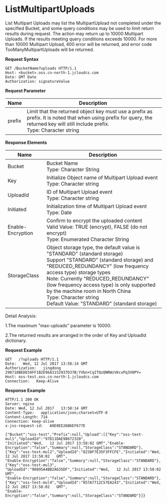 # ListMultipartUploads

List Multipart Uploads may list the MultipartUpload not completed under the specified Bucket, and some query conditions may be used to limit return results during request. The action may return up to 10000 Multipart Uploads. If the results meeting query conditions exceeds 10000. For more than 10000 Multipart Upload, 400 error will be returned, and error code TooManyMultipartUploads will be returned.

**Request Syntax**

```
GET /BucketName?uploads HTTP/1.1
Host: <bucket>.oss.cn-north-1.jcloudcs.com
Date: GMT Date
Authorization: signatureValue
```

**Request Parameter**

|Name|Description|
|-|-|
|prefix|Limit that the returned object key must use a prefix as prefix. It is noted that when using prefix for query, the returned key will still include prefix. <br>Type: Character string|

**Response Elements**

|Name|Description|
|-|-|
|Bucket|Bucket Name<br>Type: Character String|
|Key|Initialize Object name of Multipart Upload event<br>Type: Character string|
|UploadId|ID of Multipart Upload event<br>Type: Character string|
|Initiated|Initialization time of Multipart Upload event<br>Type: Date|
|Enable-Encryption|Confirm to encrypt the uploaded content<br>Valid Value: TRUE (encrypt), FALSE (do not encrypt)<br>Type: Enumerated Character String|
|StorageClass|Object storage type, the default value is "STANDARD" (standard storage)<br>Support "STANDARD" (standard storage) and "REDUCED_REDUNDANCY" (low frequency access type) storage types<br>Note: Currently "REDUCED_REDUNDANCY" (low frequency access type) is only supported by the machine room in North China<br>Type: Character string<br>Default Value: "STANDARD" (standard storage)|

Detail Analysis:

1.The maximum "max-uploads" parameter is 10000.

2.The returned results are arranged in the order of Key and UploadId dictionary.  

**Request Example**

```
GET   /?uploads HTTP/1.1
Date:   Wed, 12 Jul 2017 13:58:14 GMT
Authorization:   jingdong   298718BEDE59FF1B2E96A3152937D37B:YVbn+CqITQzQNRWzVKcxPq3V0PY=
Host: oss-test.oss.cn-north-1.jcloudcs.com
Connection:   Keep-Alive
```

**Response Example**

```
HTTP/1.1 200 OK
Server: nginx
Date: Wed, 12 Jul 2017   13:58:14 GMT
Content-Type:   application/json;charset=UTF-8
Content-Length: 714
Connection: keep-alive
x-jss-request-id:   A9E0EE26B6EF677E
 
{"Bucket":"oss-test","Prefix":null,"Upload":[{"Key":"oss-test-mul1","UploadId":"97D11DAE98672320",
"Initiated":"Wed,   12 Jul 2017 13:58:02 GMT","Enable-Encryption":"false","Summary":null,"StorageClass":"STANDARD"},
{"Key":"oss-test-mul2","UploadId":"8238F7E35F3FFCFE","Initiated":"Wed,   12 Jul 2017 13:58:02   GMT",
"Enable-Encryption":"false","Summary":null,"StorageClass":"STANDARD"},{"Key":"oss-test-mul3",
"UploadId":"90895A4BB2A635DF","Initiated":"Wed,   12 Jul 2017 13:58:02   GMT",
"Enable-Encryption":"false","Summary":null,"StorageClass":"STANDARD"},
{"Key":"oss-test-mul4","UploadId":"857A7712C57EA243","Initiated":"Wed,   12 Jul 2017 13:58:02   GMT",
"Enable-Encryption":"false","Summary":null,"StorageClass":"STANDARD"}]}
```
